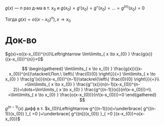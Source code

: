 $g(x)$ — $n$ раз д-ма в т. $x_{0}$ и $g(x_{0})=g'(x_{0})=g''(x_{0})=\dots=g^{(n)}(x_{0})=0$

Тогда $g(x)=o((x-x_{0})^{n}), x\to x_{0}$

# Док-во

$g(x)=o((x-x_{0})^{n})\Leftrightarrow \lim\limits_{ x \to x_{0} } \frac{g(x)}{(x-x_{0})^{n}}=0$

$$
\begin{gathered}
\lim\limits_{ x \to x_{0} } \frac{g(x)}{(x-x_{0})^{n}}\stackrel{Лоп.\ \left\{  \frac{0}{0}  \right\}}{=} \lim\limits_{ x \to x_{0} } \frac{g'(x)}{n(x-x_{0})^{n-1}}\stackrel{\left\{  \frac{0}{0}  \right\}}{=}\\
=\lim\limits_{ x \to x_{0} } \frac{g''(x)}{n(n-1)(x-x_{0})^{n-2}}=\dots=\lim\limits_{ x \to x_{0} } \frac{g^{(n-1)}(x)}{n!(x-x_{0})}=\\
=\lim\limits_{ x \to x_{0} } \frac{o(x-x_{0})}{n!(x-x_{0})}=0
\end{gathered}
$$
$g^{(n-1)}(x)$ дифф в т. $x_{0}\Leftrightarrow g^{(n-1)}(x)=\underbrace{ g^{(n-1)}(x_{0}) }_{ =0 }+\underbrace{ g^{(n)}(x_{0}) }_{ =0 }(x-x_{0})+o(x-x_{0})$
